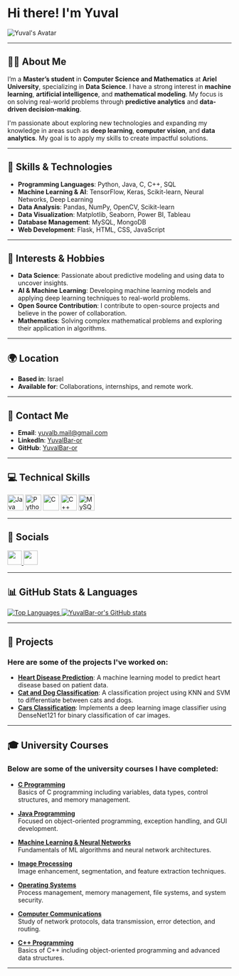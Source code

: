 # Hi there! I'm Yuval 

![Yuval's Avatar](https://user-images.githubusercontent.com/18350557/176309783-0785949b-9127-417c-8b55-ab5a4333674e.gif)

---

## 👨‍💻 About Me

I’m a **Master’s student** in **Computer Science and Mathematics** at **Ariel University**, specializing in **Data Science**. I have a strong interest in **machine learning**, **artificial intelligence**, and **mathematical modeling**. My focus is on solving real-world problems through **predictive analytics** and **data-driven decision-making**.

I'm passionate about exploring new technologies and expanding my knowledge in areas such as **deep learning**, **computer vision**, and **data analytics**. My goal is to apply my skills to create impactful solutions.

---

## 🔧 Skills & Technologies

- **Programming Languages**: Python, Java, C, C++, SQL
- **Machine Learning & AI**: TensorFlow, Keras, Scikit-learn, Neural Networks, Deep Learning
- **Data Analysis**: Pandas, NumPy, OpenCV, Scikit-learn
- **Data Visualization**: Matplotlib, Seaborn, Power BI, Tableau
- **Database Management**: MySQL, MongoDB
- **Web Development**: Flask, HTML, CSS, JavaScript

---

## 🌱 Interests & Hobbies

- **Data Science**: Passionate about predictive modeling and using data to uncover insights.
- **AI & Machine Learning**: Developing machine learning models and applying deep learning techniques to real-world problems.
- **Open Source Contribution**: I contribute to open-source projects and believe in the power of collaboration.
- **Mathematics**: Solving complex mathematical problems and exploring their application in algorithms.

---

## 🌍 Location

- **Based in**: Israel  
- **Available for**: Collaborations, internships, and remote work.

---

## 📧 Contact Me

- **Email**: [yuvalb.mail@gmail.com](mailto:yuvalb.mail@gmail.com)  
- **LinkedIn**: [YuvalBar-or](https://www.linkedin.com/in/YuvalBar-or)  
- **GitHub**: [YuvalBar-or](https://github.com/YuvalBar-or)

---

## 💻 Technical Skills

<p align="left">
  <a href="https://www.oracle.com/java/" target="_blank" rel="noreferrer"><img src="https://raw.githubusercontent.com/danielcranney/readme-generator/main/public/icons/skills/java-colored.svg" width="36" height="36" alt="Java" /></a>
  <a href="https://www.python.org/" target="_blank" rel="noreferrer"><img src="https://raw.githubusercontent.com/danielcranney/readme-generator/main/public/icons/skills/python-colored.svg" width="36" height="36" alt="Python" /></a>
  <a href="https://docs.microsoft.com/en-us/cpp/?view=msvc-170" target="_blank" rel="noreferrer"><img src="https://raw.githubusercontent.com/danielcranney/readme-generator/main/public/icons/skills/c-colored.svg" width="36" height="36" alt="C" /></a>
  <a href="https://docs.microsoft.com/en-us/cpp/?view=msvc-170" target="_blank" rel="noreferrer"><img src="https://raw.githubusercontent.com/danielcranney/readme-generator/main/public/icons/skills/cplusplus-colored.svg" width="36" height="36" alt="C++" /></a>
  <a href="https://www.mysql.com/" target="_blank" rel="noreferrer"><img src="https://raw.githubusercontent.com/danielcranney/readme-generator/main/public/icons/skills/mysql-colored.svg" width="36" height="36" alt="MySQL" /></a>
</p>

---

## 📱 Socials
<p align="left">
  <a href="https://www.github.com/YuvalBar-or" target="_blank" rel="noreferrer">
    <img src="https://raw.githubusercontent.com/danielcranney/readme-generator/main/public/icons/socials/github.svg" width="32" height="32" />
  </a>
  <a href="https://www.linkedin.com/in/YuvalBar-or" target="_blank" rel="noreferrer">
    <img src="https://raw.githubusercontent.com/danielcranney/readme-generator/main/public/icons/socials/linkedin.svg" width="32" height="32" />
  </a>
</p>

---

## 📊 GitHub Stats & Languages

<a href="https://github.com/YuvalBar-or" align="left">
  <img src="https://github-readme-stats.vercel.app/api/top-langs/?username=YuvalBar-or&langs_count=10&title_color=0891b2&text_color=ffffff&icon_color=0891b2&bg_color=1c1917&hide_border=true&locale=en&custom_title=Top%20Languages" alt="Top Languages" />
</a>

<a href="http://www.github.com/YuvalBar-or">
  <img src="https://github-readme-stats.vercel.app/api?username=YuvalBar-or&show_icons=true&count_private=true&title_color=0891b2&text_color=ffffff&icon_color=0891b2&bg_color=1c1917&hide_border=true" alt="YuvalBar-or's GitHub stats" />
</a>

---

## 🚀 Projects

### Here are some of the projects I've worked on:

- **[Heart Disease Prediction](https://github.com/YuvalBar-or/Heart-disease-probability.git)**: A machine learning model to predict heart disease based on patient data.
- **[Cat and Dog Classification](https://github.com/YuvalBar-or/cat_dog_classification.git)**: A classification project using KNN and SVM to differentiate between cats and dogs.
- **[Cars Classification](https://github.com/YuvalBar-or/CarsClassification.git)**: Implements a deep learning image classifier using DenseNet121 for binary classification of car images.

---

## 🎓 University Courses

### Below are some of the university courses I have completed:

- **[C Programming](https://github.com/YuvalBar-or/C-Course.git)**  
  Basics of C programming including variables, data types, control structures, and memory management.

- **[Java Programming](https://github.com/YuvalBar-or/OOP-Course.git)**  
  Focused on object-oriented programming, exception handling, and GUI development.

- **[Machine Learning & Neural Networks](https://github.com/YuvalBar-or/ML-and-NN-Course.git)**  
  Fundamentals of ML algorithms and neural network architectures.

- **[Image Processing](https://github.com/YuvalBar-or/Image-Processing-Course.git)**  
  Image enhancement, segmentation, and feature extraction techniques.

- **[Operating Systems](https://github.com/YuvalBar-or/Operating-Systems-Course.git)**  
  Process management, memory management, file systems, and system security.

- **[Computer Communications](https://github.com/YuvalBar-or/Computer-Coms-Course.git)**  
  Study of network protocols, data transmission, error detection, and routing.

- **[C++ Programming](https://github.com/YuvalBar-or/CPP-course.git)**  
  Basics of C++ including object-oriented programming and advanced data structures.

---



